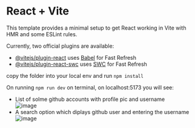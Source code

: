 # React + Vite

This template provides a minimal setup to get React working in Vite with HMR and some ESLint rules.

Currently, two official plugins are available:

- [@vitejs/plugin-react](https://github.com/vitejs/vite-plugin-react/blob/main/packages/plugin-react/README.md) uses [Babel](https://babeljs.io/) for Fast Refresh
- [@vitejs/plugin-react-swc](https://github.com/vitejs/vite-plugin-react-swc) uses [SWC](https://swc.rs/) for Fast Refresh

copy the folder into your local env and run ```npm install```

On running ```npm run dev``` on terminal, on localhost:5173 you will see:
- List of solme github accounts with profile pic and username <br>
  ![image](https://github.com/user-attachments/assets/2cc792ff-4eb2-4a20-b90c-95f31b6eee42)
  <br>
- A search option which diplays github user and entering the username <br>
![image](https://github.com/user-attachments/assets/64685bb9-7d92-4aab-be21-37a5a87f5d37)
